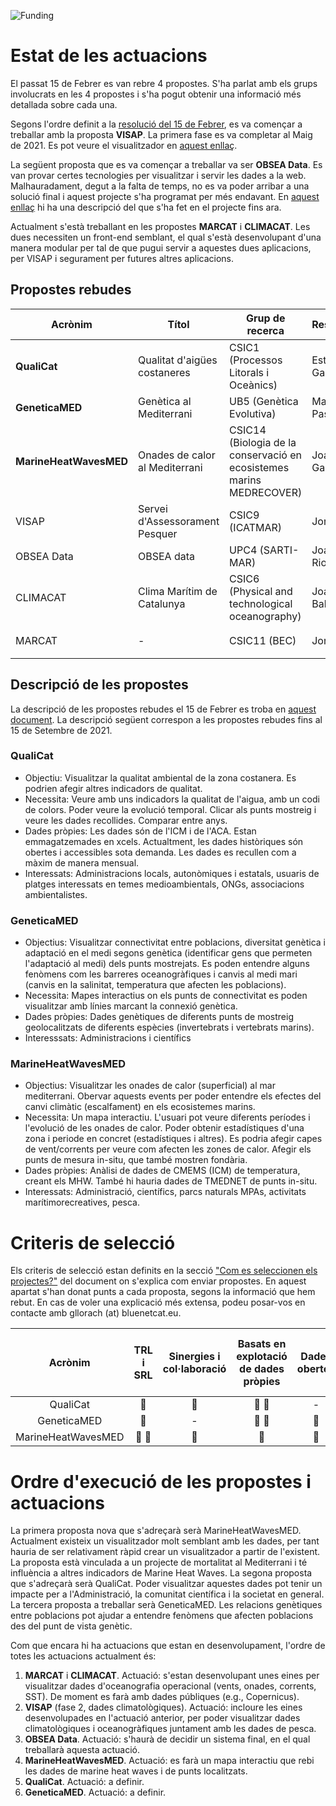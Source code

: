 ![Funding](https://github.com/BlueNetCatAccio4/BlueNetCatAccio4.github.io/blob/main/img/logos.png)
# Estat de les actuacions
El passat 15 de Febrer es van rebre 4 propostes. S'ha parlat amb els grups involucrats en les 4 propostes i s'ha pogut obtenir una informació més detallada sobre cada una. 

Segons l'ordre definit a la [resolució del 15 de Febrer](resolucio_actuacions_15_febrer.md), es va començar a treballar amb la proposta **VISAP**. La primera fase es va completar al Maig de 2021. Es pot veure el visualitzador en [aquest enllaç](https://bluenetcataccio4.github.io/VISAP/). 

La següent proposta que es va començar a treballar va ser **OBSEA Data**. Es van provar certes tecnologies per visualitzar i servir les dades a la web. Malhauradament, degut a la falta de temps, no es va poder arribar a una solució final i aquest projecte s'ha programat per més endavant. En [aquest enllaç](https://github.com/BlueNetCatAccio4/BlueNetCatAccio4.github.io/tree/main/OBSEA) hi ha una descripció del que s'ha fet en el projecte fins ara.

Actualment s'està treballant en les propostes **MARCAT** i **CLIMACAT**. Les dues necessiten un front-end semblant, el qual s'està desenvolupant d'una manera modular per tal de que pugui servir a aquestes dues aplicacions, per VISAP i segurament per futures altres aplicacions.

## Propostes rebudes
| Acrònim        | Títol                       | Grup de recerca | Responsable      | Estat |
| --------------- | ---------------           | ---------------  |  --------------- | -------------- |
| **QualiCat**         | Qualitat d'aigües costaneres | CSIC1 (Processos Litorals i Oceànics) |Esther Garcés |:gift: Nova proposta|
|**GeneticaMED**     | Genètica al Mediterrani | UB5 (Genètica Evolutiva) |Marta Pascual |:gift: Nova proposta|
| **MarineHeatWavesMED**    | Onades de calor al Mediterrani  | CSIC14 (Biologia de la conservació en ecosistemes marins MEDRECOVER) |Joaquim Garrabou |:gift: Nova proposta|
| VISAP          | Servei d'Assessorament Pesquer | CSIC9 (ICATMAR)   | Jordi Ribera | :white_check_mark: Primera fase completada|
| OBSEA Data     | OBSEA data                 | UPC4 (SARTI-MAR)   |  Joaquin del Rio | :stopwatch:	En espera |
| CLIMACAT       | Clima Marítim de Catalunya   | CSIC6 (Physical and technological oceanography) |Joaquim Ballabrera | :hammer_and_wrench:	En desenvolupament|
| MARCAT         | - | CSIC11 (BEC) |Jordi Isern | :hammer_and_wrench:	En desenvolupament |

## Descripció de les propostes
La descripció de les propostes rebudes el 15 de Febrer es troba en [aquest document](resolucio_actuacions_15_febrer.md). La descripció següent correspon a les propostes rebudes fins al 15 de Setembre de 2021.

### QualiCat
- Objectiu: Visualitzar la qualitat ambiental de la zona costanera. Es podrien afegir altres indicadors de qualitat.
- Necessita: Veure amb uns indicadors la qualitat de l'aigua, amb un codi de colors. Poder veure la evolució temporal. Clicar als punts mostreig i veure les dades recollides. Comparar entre anys.
- Dades pròpies: Les dades són de l'ICM i de l'ACA. Estan emmagatzemades en xcels. Actualtment, les dades històriques són obertes i accessibles sota demanda. Les dades es recullen com a màxim de manera mensual.
- Interessats: Administracions locals, autonòmiques i estatals, usuaris de platges interessats en temes medioambientals, ONGs, associacions ambientalistes.

### GeneticaMED
- Objectius: Visualitzar connectivitat entre poblacions, diversitat genètica i adaptació en el medi segons genètica (identificar gens que permeten l'adaptació al medi) dels punts mostrejats. Es poden entendre alguns fenòmens com les barreres oceanogràfiques i canvis al medi mari (canvis en la salinitat, temperatura que afecten les poblacions).
- Necessita: Mapes interactius on els punts de connectivitat es poden visualitzar amb línies marcant la connexió genètica.
- Dades pròpies: Dades genètiques de diferents punts de mostreig geolocalitzats de diferents espècies (invertebrats i vertebrats marins).
- Interesssats: Administracions i científics

### MarineHeatWavesMED
- Objectius: Visualitzar les onades de calor (superficial) al mar mediterrani. Obervar aquests events per poder entendre els efectes del canvi climàtic (escalfament) en els ecosistemes marins.
- Necessita: Un mapa interactiu. L'usuari pot veure diferents períodes i l'evolució de les onades de calor. Poder obtenir estadístiques d'una zona i periode en concret (estadístiques i altres). Es podria afegir capes de vent/corrents per veure com afecten les zones de calor. Afegir els punts de mesura in-situ, que també mostren fondària.
- Dades pròpies: Anàlisi de dades de CMEMS (ICM) de temperatura, creant els MHW. També hi hauria dades de TMEDNET de punts in-situ.
- Interessats: Administració, científics, parcs naturals MPAs, activitats marítimorecreatives, pesca.


# Criteris de selecció
Els criteris de selecció estan definits en la secció ["Com es seleccionen els projectes?"](propostes_actuacions.md#com-es-seleccionen-els-projectes) del document on s'explica com enviar propostes. En aquest apartat s'han donat punts a cada proposta, segons la informació que hem rebut. En cas de voler una explicació més extensa, podeu posar-vos en contacte amb gllorach (at) bluenetcat.eu.

| Acrònim        | TRL i SRL  | Sinergies i col·laboració | Basats en explotació de dades pròpies | Dades obertes |  Accessibilitat i maduresa de dades | Ajuda tècnica | Associat a un projecte o contracte |
| :-----------: | :-----------: | :-----------: | :-----------: | :-----------: | :-----------: | :-----------: | :-----------: |
|     QualiCat |       &#x1F535;|     &#x1F535;  | &#x1F535; &#x1F535;|-        |&#x1F535;|&#x1F535;|&#x1F535; &#x1F535;|           
|    GeneticaMED |     &#x1F535;|        -      | &#x1F535; &#x1F535;| &#x1F535;|&#x1F535;|&#x1F535;|     &#x1F535;           |           
|MarineHeatWavesMED| &#x1F535;  &#x1F535;| &#x1F535;| &#x1F535;|       &#x1F535;|&#x1F535; &#x1F535; &#x1F535;|&#x1F535;|&#x1F535; &#x1F535;|           

# Ordre d'execució de les propostes i actuacions
La primera proposta nova que s'adreçarà serà MarineHeatWavesMED. Actualment existeix un visualitzador molt semblant amb les dades, per tant hauria de ser relativament ràpid crear un visualitzador a partir de l'existent. La proposta està vinculada a un projecte de mortalitat al Mediterrani i té influència a altres indicadors de Marine Heat Waves. La segona proposta que s'adreçarà serà QualiCat. Poder visualitzar aquestes dades pot tenir un impacte per a l'Administració, la comunitat científica i la societat en general. La tercera proposta a treballar serà GeneticaMED. Les relacions genètiques entre poblacions pot ajudar a entendre fenòmens que afecten poblacions des del punt de vista genètic.

Com que encara hi ha actuacions que estan en desenvolupament, l'ordre de totes les actuacions actualment és:
1. **MARCAT** i **CLIMACAT**. Actuació: s'estan desenvolupant unes eines per visualitzar dades d'oceanografia operacional (vents, onades, corrents, SST). De moment es farà amb dades públiques (e.g., Copernicus).
2. **VISAP** (fase 2, dades climatològiques). Actuació: incloure les eines desenvolupades en l'actuació anterior, per poder visualitzar dades climatològiques i oceanogràfiques juntament amb les dades de pesca.
3. **OBSEA Data**. Actuació: s'haurà de decidir un sistema final, en el qual treballarà aquesta actuació.
4. **MarineHeatWavesMED**. Actuació: es farà un mapa interactiu que rebi les dades de marine heat waves i de punts localitzats.
5. **QualiCat**. Actuació: a definir.
6. **GeneticaMED**. Actuació: a definir.





